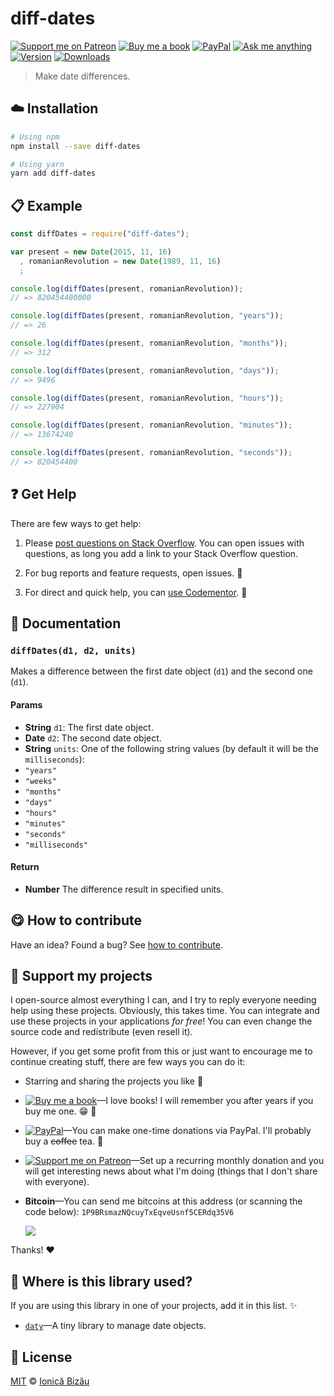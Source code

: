 <!-- Please do not edit this file. Edit the `blah` field in the `package.json` instead. If in doubt, open an issue. -->


# diff-dates

 [![Support me on Patreon][badge_patreon]][patreon] [![Buy me a book][badge_amazon]][amazon] [![PayPal][badge_paypal_donate]][paypal-donations] [![Ask me anything](https://img.shields.io/badge/ask%20me-anything-1abc9c.svg)](https://github.com/IonicaBizau/ama) [![Version](https://img.shields.io/npm/v/diff-dates.svg)](https://www.npmjs.com/package/diff-dates) [![Downloads](https://img.shields.io/npm/dt/diff-dates.svg)](https://www.npmjs.com/package/diff-dates)

> Make date differences.

## :cloud: Installation

```sh
# Using npm
npm install --save diff-dates

# Using yarn
yarn add diff-dates
```


## :clipboard: Example



```js
const diffDates = require("diff-dates");

var present = new Date(2015, 11, 16)
  , romanianRevolution = new Date(1989, 11, 16)
  ;

console.log(diffDates(present, romanianRevolution));
// => 820454400000

console.log(diffDates(present, romanianRevolution, "years"));
// => 26

console.log(diffDates(present, romanianRevolution, "months"));
// => 312

console.log(diffDates(present, romanianRevolution, "days"));
// => 9496

console.log(diffDates(present, romanianRevolution, "hours"));
// => 227904

console.log(diffDates(present, romanianRevolution, "minutes"));
// => 13674240

console.log(diffDates(present, romanianRevolution, "seconds"));
// => 820454400
```



## :question: Get Help

There are few ways to get help:

 1. Please [post questions on Stack Overflow](https://stackoverflow.com/questions/ask). You can open issues with questions, as long you add a link to your Stack Overflow question.
 2. For bug reports and feature requests, open issues. :bug:

 3. For direct and quick help, you can [use Codementor](https://www.codementor.io/johnnyb). :rocket:



## :memo: Documentation


### `diffDates(d1, d2, units)`
Makes a difference between the first date object (`d1`) and the second one (`d1`).

#### Params

- **String** `d1`: The first date object.
- **Date** `d2`: The second date object.
- **String** `units`: One of the following string values (by default it will be the `milliseconds`):
 - `"years"`
 - `"weeks"`
 - `"months"`
 - `"days"`
 - `"hours"`
 - `"minutes"`
 - `"seconds"`
 - `"milliseconds"`

#### Return
- **Number** The difference result in specified units.



## :yum: How to contribute
Have an idea? Found a bug? See [how to contribute][contributing].


## :sparkling_heart: Support my projects

I open-source almost everything I can, and I try to reply everyone needing help using these projects. Obviously,
this takes time. You can integrate and use these projects in your applications *for free*! You can even change the source code and redistribute (even resell it).

However, if you get some profit from this or just want to encourage me to continue creating stuff, there are few ways you can do it:

 - Starring and sharing the projects you like :rocket:
 - [![Buy me a book][badge_amazon]][amazon]—I love books! I will remember you after years if you buy me one. :grin: :book:
 - [![PayPal][badge_paypal]][paypal-donations]—You can make one-time donations via PayPal. I'll probably buy a ~~coffee~~ tea. :tea:
 - [![Support me on Patreon][badge_patreon]][patreon]—Set up a recurring monthly donation and you will get interesting news about what I'm doing (things that I don't share with everyone).
 - **Bitcoin**—You can send me bitcoins at this address (or scanning the code below): `1P9BRsmazNQcuyTxEqveUsnf5CERdq35V6`

    ![](https://i.imgur.com/z6OQI95.png)

Thanks! :heart:


## :dizzy: Where is this library used?
If you are using this library in one of your projects, add it in this list. :sparkles:


 - [`daty`](https://github.com/IonicaBizau/daty#readme)—A tiny library to manage date objects.

## :scroll: License

[MIT][license] © [Ionică Bizău][website]

[badge_patreon]: http://ionicabizau.github.io/badges/patreon.svg
[badge_amazon]: http://ionicabizau.github.io/badges/amazon.svg
[badge_paypal]: http://ionicabizau.github.io/badges/paypal.svg
[badge_paypal_donate]: http://ionicabizau.github.io/badges/paypal_donate.svg
[patreon]: https://www.patreon.com/ionicabizau
[amazon]: http://amzn.eu/hRo9sIZ
[paypal-donations]: https://www.paypal.com/cgi-bin/webscr?cmd=_s-xclick&hosted_button_id=RVXDDLKKLQRJW
[donate-now]: http://i.imgur.com/6cMbHOC.png

[license]: http://showalicense.com/?fullname=Ionic%C4%83%20Biz%C4%83u%20%3Cbizauionica%40gmail.com%3E%20(https%3A%2F%2Fionicabizau.net)&year=2015#license-mit
[website]: https://ionicabizau.net
[contributing]: /CONTRIBUTING.md
[docs]: /DOCUMENTATION.md
